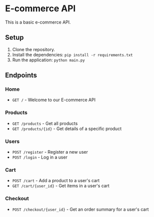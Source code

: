 # E-commerce API

This is a basic e-commerce API.

## Setup

1. Clone the repository.
2. Install the dependencies: `pip install -r requirements.txt`
3. Run the application: `python main.py`

## Endpoints

### Home
* `GET /` - Welcome to our E-commerce API

### Products
* `GET /products` - Get all products
* `GET /products/{id}` - Get details of a specific product

### Users
* `POST /register` - Register a new user
* `POST /login` - Log in a user

### Cart
* `POST /cart` - Add a product to a user's cart
* `GET /cart/{user_id}` - Get items in a user's cart

### Checkout
* `POST /checkout/{user_id}` - Get an order summary for a user's cart
